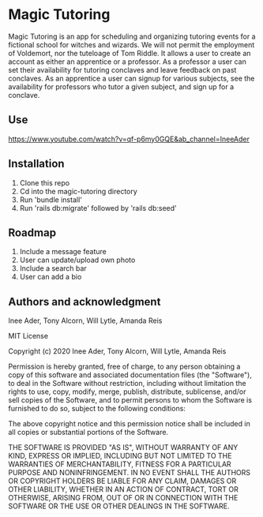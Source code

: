 # Magic Tutoring

Magic Tutoring is an app for scheduling and organizing tutoring events for a fictional school for witches and wizards. We will not permit the employment of Voldemort, nor the tuteloage of Tom Riddle. It allows a user to create an account as either an apprentice or a professor. As a professor a user can set their availability for tutoring conclaves and leave feedback on past conclaves. As an apprentice a user can signup for various subjects, see the availability for professors who tutor a given subject, and sign up for a conclave.

## Use

https://www.youtube.com/watch?v=qf-p6my0GQE&ab_channel=IneeAder

## Installation

1. Clone this repo
2. Cd into the magic-tutoring directory
3. Run 'bundle install'
4. Run 'rails db:migrate' followed by 'rails db:seed'

## Roadmap

1. Include a message feature
2. User can update/upload own photo
3. Include a search bar
4. User can add a bio

## Authors and acknowledgment

Inee Ader, Tony Alcorn, Will Lytle, Amanda Reis

MIT License

Copyright (c) 2020 Inee Ader, Tony Alcorn, Will Lytle, Amanda Reis

Permission is hereby granted, free of charge, to any person obtaining a copy
of this software and associated documentation files (the "Software"), to deal
in the Software without restriction, including without limitation the rights
to use, copy, modify, merge, publish, distribute, sublicense, and/or sell
copies of the Software, and to permit persons to whom the Software is
furnished to do so, subject to the following conditions:

The above copyright notice and this permission notice shall be included in all
copies or substantial portions of the Software.

THE SOFTWARE IS PROVIDED "AS IS", WITHOUT WARRANTY OF ANY KIND, EXPRESS OR
IMPLIED, INCLUDING BUT NOT LIMITED TO THE WARRANTIES OF MERCHANTABILITY,
FITNESS FOR A PARTICULAR PURPOSE AND NONINFRINGEMENT. IN NO EVENT SHALL THE
AUTHORS OR COPYRIGHT HOLDERS BE LIABLE FOR ANY CLAIM, DAMAGES OR OTHER
LIABILITY, WHETHER IN AN ACTION OF CONTRACT, TORT OR OTHERWISE, ARISING FROM,
OUT OF OR IN CONNECTION WITH THE SOFTWARE OR THE USE OR OTHER DEALINGS IN THE
SOFTWARE.
